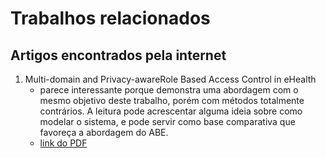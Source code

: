# Trabalhos relacionados

## Artigos encontrados pela internet

1. Multi-domain and Privacy-awareRole Based Access Control in eHealth
   - parece interessante porque demonstra uma abordagem com o mesmo objetivo deste trabalho, porém com métodos totalmente contrários. A leitura pode acrescentar alguma ideia sobre como modelar o sistema, e pode servir como base comparativa que favoreça a abordagem do ABE.
   - [link do PDF](https://www.cs.purdue.edu/homes/bertino/IIS-eHealth/pervasive.pdf)